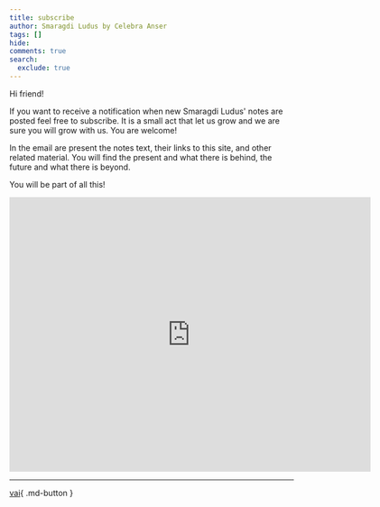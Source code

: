 ```yaml
---
title: subscribe
author: Smaragdi Ludus by Celebra Anser
tags: []
hide: 
comments: true
search:
  exclude: true
---
```


Hi friend!  

If you want to receive a notification when new Smaragdi Ludus' notes are posted feel free to subscribe. It is a small act that let us grow and we are sure you will grow with us. You are welcome!

In the email are present the notes text, their links to this site, and other related material. You will find the present and what there is behind, the future and what there is beyond. 

You will be part of all this!  

<iframe src="https://docs.google.com/forms/d/e/1FAIpQLScre72gaYVEGKpkSO1_Ipd4dY5rBTvOkzGATDUQj202uZauOg/viewform?embedded=true" width="640" height="487" frameborder="0" marginheight="0" marginwidth="0">Loading…</iframe>

---
[vai](https://www.mkdocs.org/user-guide/configuration/#nav){ .md-button }





